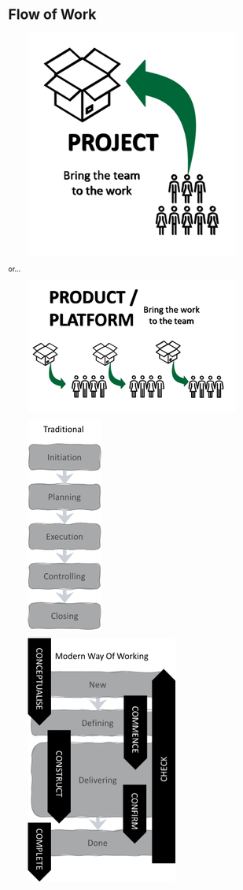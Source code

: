 # Flow of Work

<figure><img src="../../.gitbook/assets/image (2) (1) (1).png" alt=""><figcaption></figcaption></figure>

or...

<figure><img src="../../.gitbook/assets/image (40).png" alt=""><figcaption></figcaption></figure>

<figure><img src="../../.gitbook/assets/image (26).png" alt="" width="149"><figcaption></figcaption></figure>

<figure><img src="../../.gitbook/assets/image (28).png" alt="" width="300"><figcaption></figcaption></figure>

